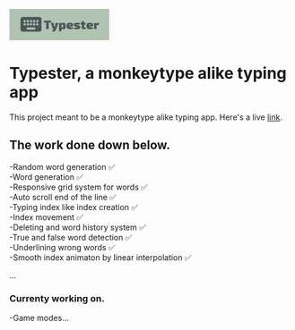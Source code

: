 ![plot](./typester_icon.png)

# Typester, a monkeytype alike typing app

This project meant to be a monkeytype alike typing app. Here's a live [link](https://github.com/facebook/create-react-app).

## The work done down below.

-Random word generation ✅  
-Word generation ✅  
-Responsive grid system for words ✅  
-Auto scroll end of the line ✅  
-Typing index like index creation ✅  
-Index movement ✅  
-Deleting and word history system ✅  
-True and false word detection ✅  
-Underlining wrong words ✅  
-Smooth index animaton by linear interpolation ✅

...

### Currenty working on.

-Game modes...
